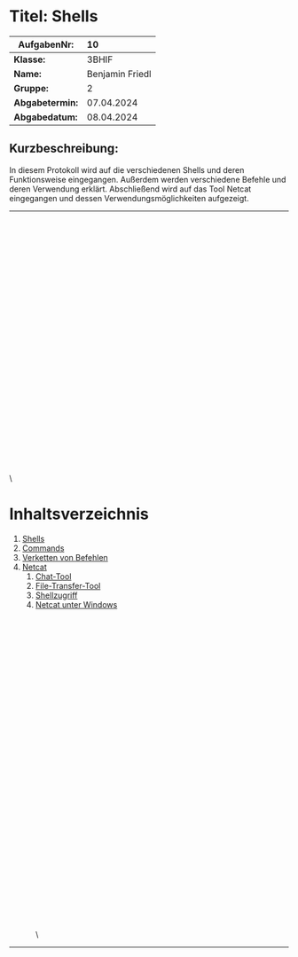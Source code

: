 

# **Titel: Shells**

| **AufgabenNr:** | 10 |
|---|:---|
| **Klasse:** | 3BHIF |
| **Name:** | Benjamin Friedl |
| **Gruppe:** | 2 |
| **Abgabetermin:** | 07.04.2024 |
| **Abgabedatum:** | 08.04.2024 |

## **Kurzbeschreibung:**

In diesem Protokoll wird auf die verschiedenen Shells und deren Funktionsweise eingegangen. Außerdem werden verschiedene Befehle und deren Verwendung erklärt. Abschließend wird auf das Tool Netcat eingegangen und dessen Verwendungsmöglichkeiten aufgezeigt.

---
\
\
\
\
\
\
\
\
\
\
\
\
\
\
\
\
\
\
\
\
\
\
\
\
\
\
\
\

# Inhaltsverzeichnis

1. [Shells](#shells)
2. [Commands](#commands)
3. [Verketten von Befehlen](#verketten-von-befehlen)
4. [Netcat](#netcat)
    1. [Chat-Tool](#chat-tool)
    2. [File-Transfer-Tool](#file-transfer-tool)
    3. [Shellzugriff](#shellzugriff)
    4. [Netcat unter Windows](#netcat-unter-windows)
\
\
\
\
\
\
\
\
\
\
\
\
\
\
\
\
\
\
\
\
\
\
\
\
\
\
\
\
\
\
\
\
\
\
\
\

----

#

